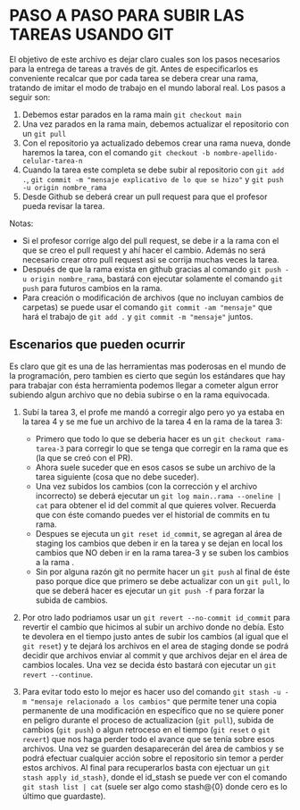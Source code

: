 # PASO A PASO PARA SUBIR LAS TAREAS USANDO GIT

El objetivo de este archivo es dejar claro cuales son los pasos necesarios para la entrega de tareas a través de git. Antes de especificarlos es conveniente recalcar que por cada tarea se debera crear una rama, tratando de imitar el modo de trabajo en el mundo laboral real. Los pasos a seguir son:

1. Debemos estar parados en la rama main `git checkout main`
2. Una vez parados en la rama main, debemos actualizar el repositorio con un `git pull`
3. Con el repositorio ya actualizado debemos crear una rama nueva, donde haremos la tarea, con el comando `git checkout -b nombre-apellido-celular-tarea-n`
4. Cuando la tarea este completa se debe subir al repositorio con `git add .`, `git commit -m "mensaje explicativo de lo que se hizo"` y `git push -u origin nombre_rama`
5. Desde Github se deberá crear un pull request para que el profesor pueda revisar la tarea.

Notas:
- Si el profesor corrige algo del pull request, se debe ir a la rama con el que se creo el pull request y ahí hacer el cambio. Además no será necesario crear otro pull request asi se corrija muchas veces la tarea.
- Después de que la rama exista en github gracias al comando `git push -u origin nombre_rama`, bastará con ejecutar solamente el comando `git push` para futuros cambios en la rama.
- Para creación o modificación de archivos (que no incluyan cambios de carpetas) se puede usar el comando `git commit -am "mensaje"` que hará el trabajo de `git add .` y `git commit -m "mensaje"` juntos.

## Escenarios que pueden ocurrir

Es claro que git es una de las herramientas mas poderosas en el mundo de la programación, pero tambien es cierto que según los estándares que hay para trabajar con ésta herramienta podemos llegar a cometer algun error subiendo algun archivo que no debia subirse o en la rama equivocada.

1. Subí la tarea 3, el profe me mandó a corregir algo pero yo ya estaba en la tarea 4 y se me fue un archivo de la tarea 4 en la rama de la tarea 3: 
    - Primero que todo lo que se deberia hacer es un `git checkout rama-tarea-3` para corregir lo que se tenga que corregir en la rama que es (la que se creó con el PR).
    - Ahora suele suceder que en esos casos se sube un archivo de la tarea siguiente (cosa que no debe suceder).
    - Una vez subidos los cambios (con la corrección y el archivo incorrecto) se deberá ejecutar un `git log main..rama --oneline | cat` para obtener el id del commit al que quieres volver. Recuerda que con éste comando puedes ver el historial de commits en tu rama.
    - Despues se ejecuta un `git reset id_commit`, se agregan al área de staging los cambios que deben ir en la tarea y se dejan en local los cambios que NO deben ir en la rama tarea-3 y se suben los cambios a la rama .
    - Sin por alguna razón git no permite hacer un `git push` al final de éste paso porque dice que primero se debe actualizar con un `git pull`, lo que se deberá hacer es ejecutar un `git push -f` para forzar la subida de cambios.

2. Por otro lado podriamos usar un `git revert --no-commit id_commit` para revertir el cambio que hicimos al subir un archivo donde no debía. Esto te devolera en el tiempo justo antes de subir los cambios (al igual que el `git reset`) y te dejará los archivos en el area de staging donde se podrá decidir que archivos enviar al commit y que archivos dejar en el área de cambios locales. Una vez se decida ésto bastará con ejecutar un `git revert --continue`.

3. Para evitar todo esto lo mejor es hacer uso del comando `git stash -u -m "mensaje relacionado a los cambios"` que permite tener una copia permanente de una modificación en específico que no se quiere poner en peligro durante el proceso de actualizacion (`git pull`), subida de cambios (`git push`) o algun retroceso en el tiempo (`git reset` o `git revert`) que nos haga perder todo el avance que se tenía sobre esos archivos. Una vez se guarden desaparecerán del área de cambios y se podrá efectuar cualquier acción sobre el repositorio sin temor a perder estos archivos. Al final para recuperarlos basta con ejectuar un `git stash apply id_stash}`, donde el id_stash se puede ver con el comando `git stash list | cat` (suele ser algo como stash@{0} donde cero es lo último que guardaste).
